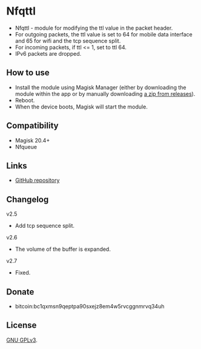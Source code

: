 # Nfqttl

* Nfqttl - module for modifying the ttl value in the packet header.
* For outgoing packets, the ttl value is set to 64 for mobile data interface and 65 for wifi and the tcp sequence split.
* For incoming packets, if ttl <= 1, set to ttl 64.
* IPv6 packets are dropped.

## How to use

* Install the module using Magisk Manager (either by downloading the module within the app
or by manually downloading [a zip from releases](https://github.com/cyborg-one/nfqttl/releases)).
* Reboot.
* When the device boots, Magisk will start the module.

## Compatibility

* Magisk 20.4+
* Nfqueue

## Links

- [GitHub repository](https://github.com/cyborg-one/nfqttl)

## Changelog

v2.5
* Add tcp sequence split.

v2.6
* The volume of the buffer is expanded.

v2.7
* Fixed.

## Donate

* bitcoin:bc1qxmsn9qeptpa90sxejz8em4w5rvcggnmrvq34uh

## License

[GNU GPLv3](https://github.com/cyborg-one/nfqttl/blob/master/LICENSE).

